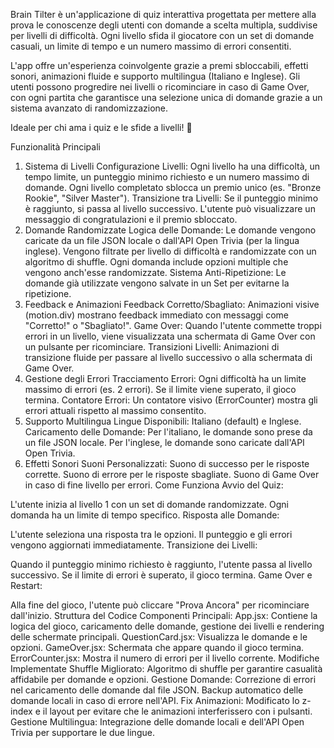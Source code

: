 Brain Tilter è un'applicazione di quiz interattiva progettata per mettere alla prova le conoscenze degli utenti con domande a scelta multipla, suddivise per livelli di difficoltà. Ogni livello sfida il giocatore con un set di domande casuali, un limite di tempo e un numero massimo di errori consentiti.

L'app offre un'esperienza coinvolgente grazie a premi sbloccabili, effetti sonori, animazioni fluide e supporto multilingua (Italiano e Inglese). Gli utenti possono progredire nei livelli o ricominciare in caso di Game Over, con ogni partita che garantisce una selezione unica di domande grazie a un sistema avanzato di randomizzazione.

Ideale per chi ama i quiz e le sfide a livelli! 🎯

Funzionalità Principali
1. Sistema di Livelli
Configurazione Livelli:
Ogni livello ha una difficoltà, un tempo limite, un punteggio minimo richiesto e un numero massimo di domande.
Ogni livello completato sblocca un premio unico (es. "Bronze Rookie", "Silver Master").
Transizione tra Livelli:
Se il punteggio minimo è raggiunto, si passa al livello successivo.
L'utente può visualizzare un messaggio di congratulazioni e il premio sbloccato.
2. Domande Randomizzate
Logica delle Domande:
Le domande vengono caricate da un file JSON locale o dall'API Open Trivia (per la lingua inglese).
Vengono filtrate per livello di difficoltà e randomizzate con un algoritmo di shuffle.
Ogni domanda include opzioni multiple che vengono anch'esse randomizzate.
Sistema Anti-Ripetizione:
Le domande già utilizzate vengono salvate in un Set per evitarne la ripetizione.
3. Feedback e Animazioni
Feedback Corretto/Sbagliato:
Animazioni visive (motion.div) mostrano feedback immediato con messaggi come "Corretto!" o "Sbagliato!".
Game Over:
Quando l'utente commette troppi errori in un livello, viene visualizzata una schermata di Game Over con un pulsante per ricominciare.
Transizioni Livelli:
Animazioni di transizione fluide per passare al livello successivo o alla schermata di Game Over.
4. Gestione degli Errori
Tracciamento Errori:
Ogni difficoltà ha un limite massimo di errori (es. 2 errori).
Se il limite viene superato, il gioco termina.
Contatore Errori:
Un contatore visivo (ErrorCounter) mostra gli errori attuali rispetto al massimo consentito.
5. Supporto Multilingua
Lingue Disponibili:
Italiano (default) e Inglese.
Caricamento delle Domande:
Per l'italiano, le domande sono prese da un file JSON locale.
Per l'inglese, le domande sono caricate dall'API Open Trivia.
6. Effetti Sonori
Suoni Personalizzati:
Suono di successo per le risposte corrette.
Suono di errore per le risposte sbagliate.
Suono di Game Over in caso di fine livello per errori.
Come Funziona
Avvio del Quiz:

L'utente inizia al livello 1 con un set di domande randomizzate.
Ogni domanda ha un limite di tempo specifico.
Risposta alle Domande:

L'utente seleziona una risposta tra le opzioni.
Il punteggio e gli errori vengono aggiornati immediatamente.
Transizione dei Livelli:

Quando il punteggio minimo richiesto è raggiunto, l'utente passa al livello successivo.
Se il limite di errori è superato, il gioco termina.
Game Over e Restart:

Alla fine del gioco, l'utente può cliccare "Prova Ancora" per ricominciare dall'inizio.
Struttura del Codice
Componenti Principali:
App.jsx: Contiene la logica del gioco, caricamento delle domande, gestione dei livelli e rendering delle schermate principali.
QuestionCard.jsx: Visualizza le domande e le opzioni.
GameOver.jsx: Schermata che appare quando il gioco termina.
ErrorCounter.jsx: Mostra il numero di errori per il livello corrente.
Modifiche Implementate
Shuffle Migliorato:
Algoritmo di shuffle per garantire casualità affidabile per domande e opzioni.
Gestione Domande:
Correzione di errori nel caricamento delle domande dal file JSON.
Backup automatico delle domande locali in caso di errore nell'API.
Fix Animazioni:
Modificato lo z-index e il layout per evitare che le animazioni interferissero con i pulsanti.
Gestione Multilingua:
Integrazione delle domande locali e dell'API Open Trivia per supportare le due lingue.
